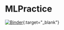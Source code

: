 # MLPractice

[![Binder](https://mybinder.org/badge_logo.svg)](https://mybinder.org/v2/gh/ParthQuest/MLBinderNotebooks/HEAD){:target="_blank"}
